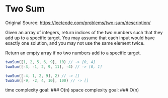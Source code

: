 # Two Sum

Original Source: https://leetcode.com/problems/two-sum/description/

Given an array of integers, return indices of the two numbers such that they add up to a specific target.
You may assume that each input would have exactly one solution, and you may not use the same element twice.

Return an empty array if no two numbers add to a specific target.

```javascript
twoSum([1, 2, 5, 6, 9], 10) // -> [0, 4]
twoSum([-3, -1, 2, 9, 11], -4) // -> [0, 1]

twoSum([-4, 1, 2, 9], 2) // -> []
twoSum([-9, -2, 4, 10], 100) // -> []
```

time complexity goal: ### O(n)
space complexity goal: ### O(n)

